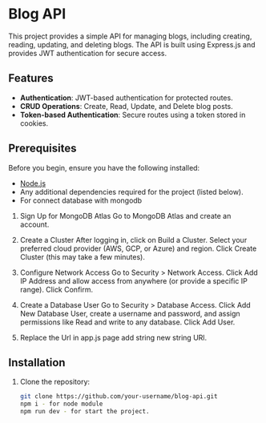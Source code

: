 # Blog API

This project provides a simple API for managing blogs, including creating, reading, updating, and deleting blogs. The API is built using Express.js and provides JWT authentication for secure access.

## Features

- **Authentication**: JWT-based authentication for protected routes.
- **CRUD Operations**: Create, Read, Update, and Delete blog posts.
- **Token-based Authentication**: Secure routes using a token stored in cookies.

## Prerequisites

Before you begin, ensure you have the following installed:

- [Node.js](https://nodejs.org/)
- Any additional dependencies required for the project (listed below).
- For connect database with mongodb

1. Sign Up for MongoDB Atlas
   Go to MongoDB Atlas and create an account.
2. Create a Cluster
   After logging in, click on Build a Cluster.
   Select your preferred cloud provider (AWS, GCP, or Azure) and region.
   Click Create Cluster (this may take a few minutes).
3. Configure Network Access
   Go to Security > Network Access.
   Click Add IP Address and allow access from anywhere (or provide a specific IP range).
   Click Confirm.
4. Create a Database User
   Go to Security > Database Access.
   Click Add New Database User, create a username and password, and assign permissions like Read and write to any database.
   Click Add User.

5. Replace the Url in app.js page add string new string URl.

## Installation

1. Clone the repository:

   ```bash
   git clone https://github.com/your-username/blog-api.git
   npm i - for node module
   npm run dev - for start the project.


   ```
